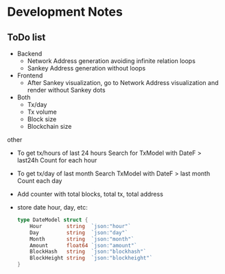 # Development Notes

## ToDo list

- Backend
    - Network Address generation avoiding infinite relation loops
    - Sankey Address generation without loops
- Frontend
    - After Sankey visualization, go to Network Address visualization and render without Sankey dots
- Both
    - Tx/day
    - Tx volume
    - Block size
    - Blockchain size

other
- To get tx/hours of last 24 hours
    Search for TxModel with DateF > last24h
    Count for each hour
- To get tx/day of last month
    Search TxModel with DateF > last month
    Count each day
- Add counter with total blocks, total tx, total address

- store date hour, day, etc:
    ```Go
    type DateModel struct {
        Hour        string  `json:"hour"`
        Day         string  `json:"day"`
        Month       string  `json:"month"`
        Amount      float64 `json:"amount"`
        BlockHash   string  `json:"blockhash"`
        BlockHeight string  `json:"blockheight"`
    }
```
